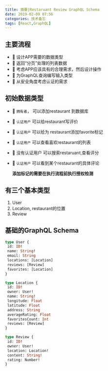 ```yaml
---
title: 摘要|Restaruant Review GraphQL Schema
date: 2019-02-09 07:56
categories: 技术备忘
tags: [React,GraphQL]
---
```



## 主要流程

- 🔘 设计APP需要的数据类型
- 🔘 返回“分页”处理的列表数据
- 🔘 考虑APP应该具有的合理需求，然后设计操作
- 🔘 为GraphQL查询编写输入类型
- 🔘 从安全角度考虑认证的需求

## 初始数据类型
- 🔘 `拥有者`， 可以添加restaurant 到数据库
- 🔘 `认证用户` 可以给restaurant写评价
- 🔘 `认证用户` 可以给为 restaurant添加favorite标记
- 🔘 `认证用户` 可以查看喜欢restaurant的列表
- 🔘 没有认证用户  可以搜索restaruant,查看评分
- 🔘 `认证用户`  可以看到某个restaurant的具体评论
   
     **添加标记的需要在执行流程前执行授权检测**
     
 ## 有三个基本类型
   1. User 
   2. Location, restaurant的位置
   3. Review

 ##  基础的GraphQL Schema
 
 ```graphql
 type User {
  id: ID!
  name: String!
  email: String
  locations: [Location]
  reviews: [Review]
  favorites: [Location]
}

type Location {
  id: ID!
  owner: User!
  name: String!
  longitude: Float
  latitude: Float
  address: String
  averageRating: Float
  favoritesCount: Int
  reviews: [Review]
}

type Review {
  id: ID!
  owner: User!
  location: Location!
  content: String!
  rating: Number!
}
 ```


